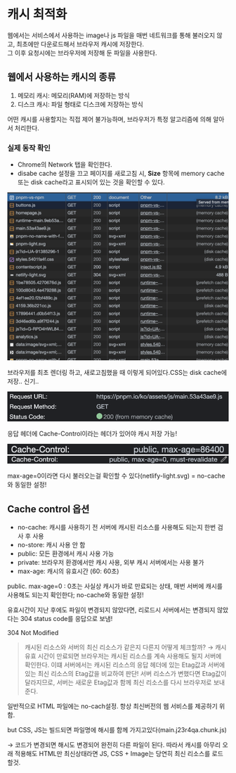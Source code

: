 # 캐시 최적화

웹에서는 서비스에서 사용하는 image나 js 파일을 매번 네트워크를 통해 불러오지 않고, 최초에만 다운로드해서 브라우저 캐시에 저장한다.  
그 이후 요청시에는 브라우저에 저장해 둔 파일을 사용한다.

## 웹에서 사용하는 캐시의 종류

1. 메모리 캐시: 메모리(RAM)에 저장하는 방식
2. 디스크 캐시: 파일 형태로 디스크에 저장하는 방식

어떤 캐시를 사용할지는 직접 제어 불가능하며, 브라우저가 특정 알고리즘에 의해 알아서 처리한다.

### 실제 동작 확인

- Chrome의 Network 탭을 확인한다.
- disabe cache 설정을 끄고 페이지를 새로고침 시, **Size** 항목에 memory cache 또는 disk cache라고 표시되어 있는 것을 확인할 수 있다.

![브라우저를 최초 렌더링 하고, 새로고침했을 때 이렇게 되어있다.CSS는 disk cache에 저장.. 신기..](./img/performance_optimization_1.png)

브라우저를 최초 렌더링 하고, 새로고침했을 때 이렇게 되어있다.CSS는 disk cache에 저장.. 신기..

![스크린샷 2023-06-30 오후 4.49.08.png](./img/performance_optimization_2.png)

응답 헤더에 Cache-Control이라는 헤더가 있어야 캐시 저장 가능!

![스크린샷 2023-06-30 오후 4.50.23.png](./img/performance_optimization_3.png)
![스크린샷 2023-06-30 오후 4.50.23.png](./img/performance_optimization_4.png)

max-age=0이라면 다시 불러오는걸 확인할 수 있다(netlify-light.svg) = no-cache와 동일한 설정!

## Cache control 옵션

- no-cache: 캐시를 사용하기 전 서버에 캐시된 리소스를 사용해도 되는지 한번 검사 후 사용
- no-store: 캐시 사용 안 함
- public: 모든 환경에서 캐시 사용 가능
- private: 브라우저 환경에서만 캐시 사용, 외부 캐시 서버에서는 사용 불가
- max-age: 캐시의 유효시간 (60: 60초)

public. max-age=0 : 0초는 사실상 캐시가 바로 만료되는 상태, 매번 서버에 캐시를 사용해도 되는지 확인한다; no-cache와 동일한 설정!

유효시간이 지난 후에도 파일이 변경되지 않았다면, 리로드시 서버에서는 변경되지 않았다는 304 status code를 응답으로 보냄!

304 Not Modified

> 캐시된 리소스와 서버의 최신 리소스가 같은지 다른지 어떻게 체크할까?
> → 캐시 유효 시간이 만료되면 브라우저는 캐시된 리소스를 계속 사용해도 될지 서버에 확인한다.
> 이떄 서버에서는 캐시된 리소스의 응답 헤더에 있는 Etag값과 서버에 있는 최신 리소스의 Etag값을 비교하여 판단!
> 서버 리소스가 변했다면 Etag값이 달라지므로, 서버는 새로운 Etag값과 함께 최신 리소스를 다시 브라우저로 보내준다.

일반적으로 HTML 파일에는 no-cach설정. 항상 최신버전의 웹 서비스를 제공하기 위함.

but CSS, JS는 빌드되면 파일명에 해시를 함께 가지고있다(main.j23r4qa.chunk.js)

→ 코드가 변경되면 해시도 변경되어 완전히 다른 파일이 된다. 따라서 캐시를 아무리 오래 적용해도 HTML만 최신상태라면 JS, CSS + Image는 당연히 최신 리소스를 로드할것.
